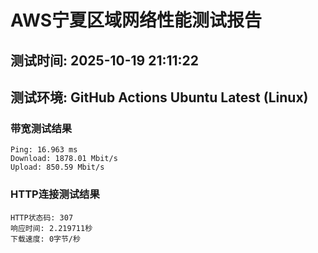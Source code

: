 # AWS宁夏区域网络性能测试报告
## 测试时间: 2025-10-19 21:11:22
## 测试环境: GitHub Actions Ubuntu Latest (Linux)

### 带宽测试结果
```
Ping: 16.963 ms
Download: 1878.01 Mbit/s
Upload: 850.59 Mbit/s
```

### HTTP连接测试结果
```
HTTP状态码: 307
响应时间: 2.219711秒
下载速度: 0字节/秒
```

